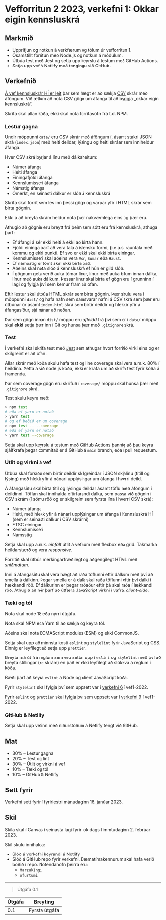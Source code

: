 
# Vefforritun 2 2023, verkefni 1: Okkar eigin kennsluskrá

## Markmið

- Upprifjun og notkun á verkfærum og tólum úr vefforritun 1.
- Ósamstillt forritun með Node.js og notkun á módúlum.
- Útbúa test með Jest og setja upp keyrslu á testum með GitHub Actions.
- Setja upp vef á Netlify með tengingu við GitHub.

## Verkefnið

[Á vef kennsluskrár HÍ er leit](https://ugla.hi.is/kennsluskra/index.php?tab=nam&chapter=leit) þar sem hægt er að sækja [CSV](https://en.wikipedia.org/wiki/Comma-separated_values) skrár með áföngum. Við ætlum að nota CSV gögn um áfanga til að byggja „okkar eigin kennsluskrá“.

Skrifa skal allan kóða, ekki skal nota forritasöfn frá t.d. NPM.

### Lestur gagna

Undir möppunni `data/` eru CSV skrár með áföngum í, ásamt stakri JSON skrá (`index.json`) með heiti deildar, lýsingu og heiti skráar sem inniheldur áfanga.

Hver CSV skrá byrjar á línu með dálkaheitum:

- Númer áfanga
- Heiti áfanga
- Einingafjöldi áfanga
- Kennslumisseri áfanga
- Námstig áfanga
- Ómerkt, en seinasti dálkur er slóð á kennsluskrá

Skrifa skal forrit sem les inn þessi gögn og varpar yfir í HTML skrár sem birta gögnin.

Ekki á að breyta skrám heldur nota þær nákvæmlega eins og þær eru.

Athugið að gögnin eru breytt frá þeim sem sótt eru frá kennsluskrá, athuga þarf:

- Ef áfangi á sér ekki heiti á ekki að birta hann.
- Fjöldi eininga þarf að vera tala á íslensku formi, þ.e.a.s. rauntala með kommu og ekki punkti. Ef svo er ekki skal ekki birta einingar.
- Kennslumisseri skal aðeins vera `Vor`, `Sumar` eða `Haust`.
- Ef námsstig er tómt skal ekki birta það.
- Aðeins skal nota slóð á kennsluskrá ef hún er gild slóð.
- Í gögnum geta verið auka tómar línur, línur með auka bilum innan dálka, línur með auka dálkum. Þessar línur skal birta ef gögn eru í grunninn í lagi og fylgja því sem kemur fram að ofan.

Eftir lestur skal útbúa HTML skrár sem birta gögnin. Þær skulu vera í möppunni `dist/` og hafa nafn sem samsvarar nafni á CSV skrá sem þær eru útbúnar úr ásamt `index.html` skrá sem birtir deildir og hlekkir yfir á áfangasíður, sjá nánar að neðan.

Þar sem gögn innan `dist/` möppu eru _afleidd_ frá því sem er í `data/` möppu skal **ekki** setja þær inn í Git og hunsa þær með `.gitignore` skrá.

### Test

Í verkefni skal skrifa test með [Jest](https://jestjs.io/) sem athugar hvort forritið virki eins og er skilgreint er að ofan.

Allar skrár með kóða skulu hafa test og line coverage skal vera a.m.k. 80% í heildina. Þetta á við node.js kóða, ekki er krafa um að skrifa test fyrir kóða á framenda.

Þar sem coverage gögn eru skrifuð í `coverage/` möppu skal hunsa þær með `.gitignore` skrá.

Test skulu keyra með:

```bash
> npm test
# eða ef yarn er notað
> yarn test
# og ef beðið er um coverage
> npm test -- --coverage
# eða ef yarn er notað
> yarn test --coverage
```

Setja skal upp keyrslu á testum með [GitHub Actions](https://docs.github.com/en/actions) þannig að þau keyra sjálfkrafa þegar commitað er á GitHub á `main` branch, eða í pull requestum.

### Útlit og virkni á vef

Útbúa skal forsíðu sem birtir deildir skilgreindar í JSON skjalinu (titill og lýsing) með hlekk yfir á nánari upplýsingar um áfanga í hverri deild.

Á áfangasíðu skal birta titil og lýsingu deildar ásamt töflu með áföngum í deildinni. Töflan skal innihalda eftirfarandi dálka, sem passa við gögnin í CSV skrám (í sömu röð og er skilgreint sem fyrsta lína í hverri CSV skrá):

- Númer áfanga
- Heiti, með hlekk yfir á nánari upplýsingar um áfanga í Kennsluskrá HÍ (sem er seinasti dálkur í CSV skránni)
- ETSC einingar
- Kennslumisseri
- Námsstig

Setja skal upp a.m.k. _einfalt_ útlit á vefnum með flexbox eða grid. Takmarka heildarstærð og vera _responsive_.

Forritið skal útbúa merkingarfræðilegt og aðgengilegt HTML með _sniðmátum_.

Inni á áfangasíðu skal vera hægt að raða töflunni eftir dálkum með því að smella á dálkinn. Þegar smella er á dálk skal raða töflunni eftir því dálki í hækkandi röð. Ef dálkurinn er þegar raðaður eftir þá skal raða í lækkandi röð. Athugið að hér þarf að útfæra JavaScript virkni í vafra, _client-side_.

### Tæki og tól

Nota skal node 18 eða nýrri útgáfu.

Nota skal NPM eða Yarn til að sækja og keyra tól.

Aðeins skal nota ECMAScript modules (ESM) og ekki CommonJS.

Setja skal upp að minnsta kosti `eslint` og `stylelint` fyrir JavaScript og CSS. Einnig er leyfilegt að setja upp `prettier`.

Breyta má út frá reglum sem eru settar upp í `eslint` og `stylelint` með því að breyta stillingar (`rc` skrám) en það er ekki leyfilegt að slökkva á reglum í kóða.

Bæði þarf að keyra `eslint` á Node og client JavaScript kóða.

Fyrir `stylelint` skal fylgja því sem uppsett var í [verkefni 6](https://github.com/vefforritun/vef1-2022-v6-synilausn) í vef1-2022.

Fyrir `eslint` og `prettier` skal fylgja því sem uppsett var í [verkefni 9](https://github.com/vefforritun/vef1-2022-v9-synilausn) í vef1-2022.

### GitHub & Netlify

Setja skal upp vefinn með niðurstöðum á Netlify tengt við GitHub.

## Mat

- 30% – Lestur gagna
- 20% – Test og lint
- 30% – Útlit og virkni á vef
- 10% – Tæki og tól
- 10% – GitHub & Netlify

## Sett fyrir

Verkefni sett fyrir í fyrirlestri mánudaginn 16. janúar 2023.

## Skil

Skila skal í Canvas í seinasta lagi fyrir lok dags fimmtudaginn 2. febrúar 2023.

Skil skulu innihalda:

- Slóð á verkefni keyrandi á Netlify
- Slóð á GitHub repo fyrir verkefni. Dæmatímakennurum skal hafa verið boðið í repo. Notendanöfn þeirra eru:
  - `MarzukIngi`
  - `ofurtumi`

---

> Útgáfa 0.1

| Útgáfa | Breyting      |
| ------ | ------------- |
| 0.1    | Fyrsta útgáfa |
